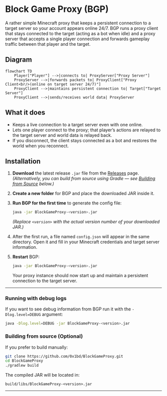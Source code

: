 # Block Game Proxy (BGP)

A rather simple Minecraft proxy that keeps a persistent connection to a target server so your account appears online
24/7. BGP
runs a proxy client that stays connected to the target (acting as a bot when idle) and a proxy server that accepts a
single player connection and forwards gameplay traffic between that player and the target.

## Diagram

```mermaid
flowchart TD
    Player["Player"] -->|connects to| ProxyServer["Proxy Server"]
    ProxyServer -->|forwards packets to| ProxyClient["Proxy Client<br/>(online on target server 24/7)"]
    ProxyClient -->|maintains persistent connection to| Target["Target Server"]
    ProxyClient -->|sends/receives world data| ProxyServer
```

## What it does

- Keeps a live connection to a target server even with one online.
- Lets one player connect to the proxy; that player’s actions are relayed to the target server and world data is relayed
  back.
- If you disconnect, the client stays connected as a bot and restores the world when you reconnect.

## Installation

1. **Download** the latest release `.jar` file from the [Releases](https://github.com/0x1bd/BlockGameProxy/releases/)
   page.
   *(Alternatively, you can build from source using Gradle —
   see [Building from Source](#building-from-source-optional)
   below.)*
2. **Create a new folder** for BGP and place the downloaded JAR inside it.
3. **Run BGP for the first time** to generate the config file:

   ```bash
   java -jar BlockGameProxy-<version>.jar
   ```

   *(Replace `<version>` with the actual version number of your downloaded JAR.)*
4. After the first run, a file named `config.json` will appear in the same directory.
   Open it and fill in your Minecraft credentials and target server information.
5. **Restart** BGP:

   ```bash
   java -jar BlockGameProxy-<version>.jar
   ```

   Your proxy instance should now start up and maintain a persistent connection to the target server.

---

### Running with debug logs

If you want to see debug information from BGP run it with the `-Dlog.level=DEBUG` argument:

```bash
java -Dlog.level=DEBUG -jar BlockGameProxy-<version>.jar
```

### Building from source (Optional)

If you prefer to build manually:

```bash
git clone https://github.com/0x1bd/BlockGameProxy.git
cd BlockGameProxy
./gradlew build
```

The compiled JAR will be located in:

```
build/libs/BlockGameProxy-<version>.jar
```

---